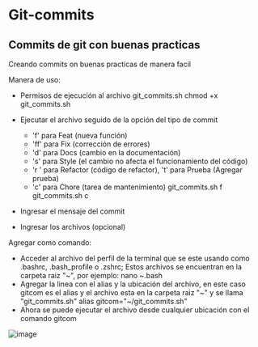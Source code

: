 # Git-commits

## Commits de git con buenas practicas

Creando commits on buenas practicas de manera facil

Manera de uso:

- Permisos de ejecución al archivo git_commits.sh
    chmod +x git_commits.sh
  
- Ejecutar el archivo seguido de la opción del tipo de commit
  - 'f' para Feat (nueva función)
  - 'ff' para Fix (corrección de errores)
  - 'd' para Docs (cambio en la documentación)
  - 's' para Style (el cambio no afecta el funcionamiento del código)
  - 'r ' para Refactor (código de refactor), 't' para Prueba (Agregar prueba)
  - 'c' para Chore (tarea de mantenimiento)
    git_commits.sh f
    git_commits.sh c
- Ingresar el mensaje del commit
- Ingresar los archivos (opcional)

Agregar como comando:
- Acceder al archivo del perfil de la terminal que se este usando como .bashrc, .bash_profile o .zshrc; Estos archivos se encuentran en la carpeta raiz "~", por ejemplo:
      nano ~.bash
- Agregar la linea con el alias y la ubicación del archivo, en este caso gitcom es el alias y el archivo esta en la carpeta raiz "~" y se llama  "git_commits.sh"
    alias gitcom="~/git_commits.sh"
- Ahora se puede ejecutar el archivo desde cualquier ubicación con el comando gitcom

![image](https://github.com/SevenDogsNTwoCats/Git-commits/assets/78670212/1f3f5ce6-8657-4d0d-8dad-168d9c14d66d)



